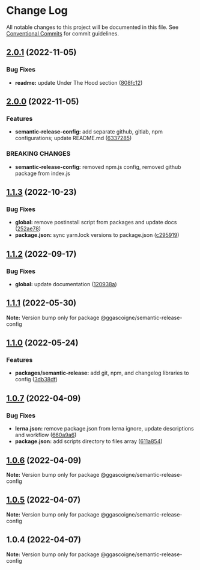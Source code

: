 # Change Log

All notable changes to this project will be documented in this file.
See [Conventional Commits](https://conventionalcommits.org) for commit guidelines.

## [2.0.1](https://github.com/ggascoigne/shareable-configs/compare/@ggascoigne/semantic-release-config@2.0.0...@ggascoigne/semantic-release-config@2.0.1) (2022-11-05)

### Bug Fixes

- **readme:** update Under The Hood section ([808fc12](https://github.com/ggascoigne/shareable-configs/commit/808fc128483f80997337b02b5b3f325544a00905))

## [2.0.0](https://github.com/ggascoigne/shareable-configs/compare/@ggascoigne/semantic-release-config@1.1.3...@ggascoigne/semantic-release-config@2.0.0) (2022-11-05)

### Features

- **semantic-release-config:** add separate github, gitlab, npm configurations; update README.md ([6337285](https://github.com/ggascoigne/shareable-configs/commit/633728501fe3e8c26bbe3b2e95da499e83da0604))

### BREAKING CHANGES

- **semantic-release-config:** removed npm.js config, removed github package from index.js

## [1.1.3](https://github.com/ggascoigne/shareable-configs/compare/@ggascoigne/semantic-release-config@1.1.2...@ggascoigne/semantic-release-config@1.1.3) (2022-10-23)

### Bug Fixes

- **global:** remove postinstall script from packages and update docs ([252ae78](https://github.com/ggascoigne/shareable-configs/commit/252ae787ec89902f130ee28d2af63255fdfabb4d))
- **package.json:** sync yarn.lock versions to package.json ([c295919](https://github.com/ggascoigne/shareable-configs/commit/c295919e8cd1fbbd7965fe67d0188e0d657b6427))

## [1.1.2](https://github.com/ggascoigne/shareable-configs/compare/@ggascoigne/semantic-release-config@1.1.1...@ggascoigne/semantic-release-config@1.1.2) (2022-09-17)

### Bug Fixes

- **global:** update documentation ([120938a](https://github.com/ggascoigne/shareable-configs/commit/120938a301c88730d31dc8c8f919c960d193edb2))

## [1.1.1](https://github.com/ggascoigne/shareable-configs/compare/@ggascoigne/semantic-release-config@1.1.0...@ggascoigne/semantic-release-config@1.1.1) (2022-05-30)

**Note:** Version bump only for package @ggascoigne/semantic-release-config

## [1.1.0](https://github.com/ggascoigne/shareable-configs/compare/@ggascoigne/semantic-release-config@1.0.7...@ggascoigne/semantic-release-config@1.1.0) (2022-05-24)

### Features

- **packages/semantic-release:** add git, npm, and changelog libraries to config ([3db38df](https://github.com/ggascoigne/shareable-configs/commit/3db38dfda9cbed64771865904ef0086a3d3bab3d))

## [1.0.7](https://github.com/ggascoigne/shareable-configs/compare/@ggascoigne/semantic-release-config@1.0.6...@ggascoigne/semantic-release-config@1.0.7) (2022-04-09)

### Bug Fixes

- **lerna.json:** remove package.json from lerna ignore, update descriptions and workflow ([660a9a6](https://github.com/ggascoigne/shareable-configs/commit/660a9a60858863dca1d4b87cb0a3c49ffd2186b6))
- **package.json:** add scripts directory to files array ([611a854](https://github.com/ggascoigne/shareable-configs/commit/611a8546f5c398404e5f226d61b5b42939944cc9))

## [1.0.6](https://github.com/ggascoigne/shareable-configs/compare/@ggascoigne/semantic-release-config@1.0.5...@ggascoigne/semantic-release-config@1.0.6) (2022-04-09)

**Note:** Version bump only for package @ggascoigne/semantic-release-config

## [1.0.5](https://github.com/ggascoigne/shareable-configs/compare/@ggascoigne/semantic-release-config@1.0.4...@ggascoigne/semantic-release-config@1.0.5) (2022-04-07)

**Note:** Version bump only for package @ggascoigne/semantic-release-config

## 1.0.4 (2022-04-07)

**Note:** Version bump only for package @ggascoigne/semantic-release-config
